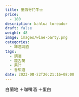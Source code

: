 ```yaml
---
title: 墨西哥鬥牛士
price:
  - 180
description: kahlua toreador
draft: false
weight: 48
image: images/wine-party.png
categories:
  - 啤酒調酒
tags:
  - 調酒
  - 龍舌蘭
  - 果汁
  - 香甜酒
date: 2023-08-22T20:21:16+08:00
---
```

 白蘭地 ＋咖啡酒 ＋蛋白 